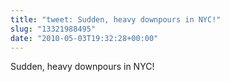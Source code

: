 ```yaml
---
title: "tweet: Sudden, heavy downpours in NYC!"
slug: "13321988495"
date: "2010-05-03T19:32:28+00:00"
---
```

Sudden, heavy downpours in NYC!